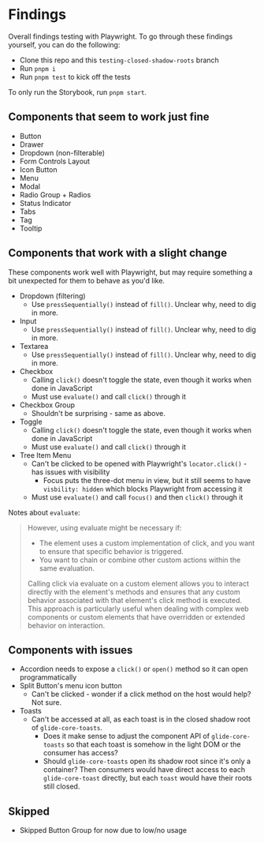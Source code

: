 # Findings

Overall findings testing with Playwright. To go through these findings yourself, you can do the following:

- Clone this repo and this `testing-closed-shadow-roots` branch
- Run `pnpm i`
- Run `pnpm test` to kick off the tests

To only run the Storybook, run `pnpm start`.

## Components that seem to work just fine

- Button
- Drawer
- Dropdown (non-filterable)
- Form Controls Layout
- Icon Button
- Menu
- Modal
- Radio Group + Radios
- Status Indicator
- Tabs
- Tag
- Tooltip

## Components that work with a slight change

These components work well with Playwright, but may require something a bit unexpected for them to behave as you'd like.

- Dropdown (filtering)
  - Use `pressSequentially()` instead of `fill()`. Unclear why, need to dig in more.
- Input
  - Use `pressSequentially()` instead of `fill()`. Unclear why, need to dig in more.
- Textarea
  - Use `pressSequentially()` instead of `fill()`. Unclear why, need to dig in more.
- Checkbox
  - Calling `click()` doesn't toggle the state, even though it works when done in JavaScript
  - Must use `evaluate()` and call `click()` through it
- Checkbox Group
  - Shouldn't be surprising - same as above.
- Toggle
  - Calling `click()` doesn't toggle the state, even though it works when done in JavaScript
  - Must use `evaluate()` and call `click()` through it
- Tree Item Menu
  - Can't be clicked to be opened with Playwright's `locator.click()` - has issues with visibility
    - Focus puts the three-dot menu in view, but it still seems to have `visbility: hidden` which blocks Playwright from accessing it
  - Must use `evaluate()` and call `focus()` and then `click()` through it

Notes about `evaluate`:

> However, using evaluate might be necessary if:
>
> - The element uses a custom implementation of click, and you want to ensure that specific behavior is triggered.
> - You want to chain or combine other custom actions within the same evaluation.
>
> Calling click via evaluate on a custom element allows you to interact directly with the element's methods and ensures that any custom behavior associated with that element's click method is executed. This approach is particularly useful when dealing with complex web components or custom elements that have overridden or extended behavior on interaction.

## Components with issues

- Accordion needs to expose a `click()` or `open()` method so it can open programmatically
- Split Button's menu icon button
  - Can't be clicked - wonder if a click method on the host would help? Not sure.
- Toasts
  - Can't be accessed at all, as each toast is in the closed shadow root of `glide-core-toasts`.
    - Does it make sense to adjust the component API of `glide-core-toasts` so that each toast is somehow in the light DOM or the consumer has access?
    - Should `glide-core-toasts` open its shadow root since it's only a container? Then consumers would have direct access to each `glide-core-toast` directly, but each `toast` would have their roots still closed.

## Skipped

- Skipped Button Group for now due to low/no usage
